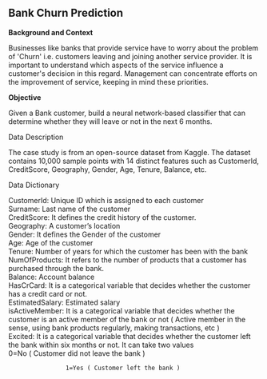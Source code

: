 ## Bank Churn Prediction

**Background and Context**

Businesses like banks that provide service have to worry about the problem of 'Churn' i.e. customers leaving and joining another service provider. It is important to understand which aspects of the service influence a customer's decision in this regard. Management can concentrate efforts on the improvement of service, keeping in mind these priorities.

**Objective**

Given a Bank customer, build a neural network-based classifier that can determine whether they will leave or not in the next 6 months.

Data Description

The case study is from an open-source dataset from Kaggle. The dataset contains 10,000 sample points with 14 distinct features such as CustomerId, CreditScore, Geography, Gender, Age, Tenure, Balance, etc.

Data Dictionary

CustomerId: Unique ID which is assigned to each customer <br>
Surname: Last name of the customer <br>
CreditScore: It defines the credit history of the customer.  <br>
Geography: A customer’s location    <br>
Gender: It defines the Gender of the customer   <br>
Age: Age of the customer     <br>
Tenure: Number of years for which the customer has been with the bank<br>
NumOfProducts: It refers to the number of products that a customer has purchased through the bank.<br>
Balance: Account balance<br>
HasCrCard: It is a categorical variable that decides whether the customer has a credit card or not.<br>
EstimatedSalary: Estimated salary <br>
isActiveMember: It is a categorical variable that decides whether the customer is an active member of the bank or not ( Active member in the sense, using bank products regularly, making transactions, etc )<br>
Excited: It is a categorical variable that decides whether the customer left the bank within six months or not. It can take two values <br>
                    0=No ( Customer did not leave the bank )<br>

                    1=Yes ( Customer left the bank )
